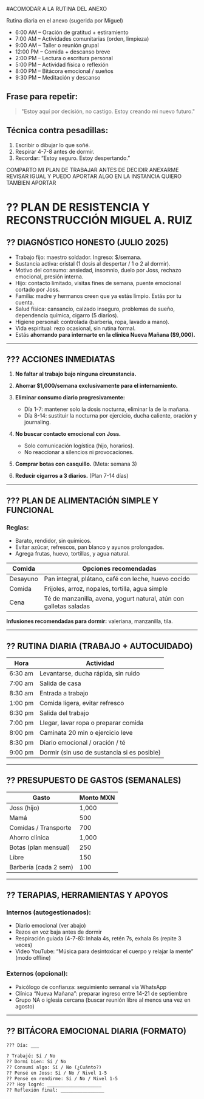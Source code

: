 ﻿#ACOMODAR A LA RUTINA DEL ANEXO

 Rutina diaria en el anexo (sugerida por Miguel)

- 6:00 AM – Oración de gratitud + estiramiento
- 7:00 AM – Actividades comunitarias (orden, limpieza)
- 9:00 AM – Taller o reunión grupal
- 12:00 PM – Comida + descanso breve
- 2:00 PM – Lectura o escritura personal
- 5:00 PM – Actividad física o reflexión
- 8:00 PM – Bitácora emocional / sueños
- 9:30 PM – Meditación y descanso

## Frase para repetir:
> "Estoy aquí por decisión, no castigo. Estoy creando mi nuevo futuro."

## Técnica contra pesadillas:
1. Escribir o dibujar lo que soñé.
2. Respirar 4-7-8 antes de dormir.
3. Recordar: “Estoy seguro. Estoy despertando.”


COMPARTO MI PLAN DE TRABAJAR ANTES DE DECIDIR ANEXARME REVISAR IGUAL Y PUEDO APORTAR ALGO EN LA INSTANCIA QUIERO TAMBIEN APORTAR

# ?? PLAN DE RESISTENCIA Y RECONSTRUCCIÓN MIGUEL A. RUIZ

## ?? DIAGNÓSTICO HONESTO (JULIO 2025)

- Trabajo fijo: maestro soldador. Ingreso: $/semana.
- Sustancia activa: cristal (1 dosis al despertar / 1 o 2 al dormir).
- Motivo del consumo: ansiedad, insomnio, duelo por Joss, rechazo emocional, presión interna.
- Hijo: contacto limitado, visitas fines de semana, puente emocional cortado por Joss.
- Familia: madre y hermanos creen que ya estás limpio. Estás por tu cuenta.
- Salud física: cansancio, calzado inseguro, problemas de sueño, dependencia química, cigarro (5 diarios).
- Higiene personal: controlada (barbería, ropa, lavado a mano).
- Vida espiritual: rezo ocasional, sin rutina formal.
- Estás **ahorrando para internarte en la clínica Nueva Mañana ($9,000).**

---

## ??? ACCIONES INMEDIATAS

1. **No faltar al trabajo bajo ninguna circunstancia.**
2. **Ahorrar $1,000/semana exclusivamente para el internamiento.**
3. **Eliminar consumo diario progresivamente:**
   - Día 1-7: mantener solo la dosis nocturna, eliminar la de la mañana.
   - Día 8-14: sustituir la nocturna por ejercicio, ducha caliente, oración y journaling.

4. **No buscar contacto emocional con Joss.**
   - Solo comunicación logística (hijo, horarios).
   - No reaccionar a silencios ni provocaciones.  

5. **Comprar botas con casquillo.** (Meta: semana 3)
6. **Reducir cigarros a 3 diarios.** (Plan 7-14 días)

---

## ??? PLAN DE ALIMENTACIÓN SIMPLE Y FUNCIONAL

### Reglas:
- Barato, rendidor, sin químicos.
- Evitar azúcar, refrescos, pan blanco y ayunos prolongados.
- Agrega frutas, huevo, tortillas, y agua natural.

| Comida | Opciones recomendadas |
|--------|------------------------|
| Desayuno | Pan integral, plátano, café con leche, huevo cocido |
| Comida | Frijoles, arroz, nopales, tortilla, agua simple |
| Cena | Té de manzanilla, avena, yogurt natural, atún con galletas saladas |

**Infusiones recomendadas para dormir:** valeriana, manzanilla, tila.

---

## ?? RUTINA DIARIA (TRABAJO + AUTOCUIDADO)

| Hora | Actividad                   |
|------|-----------------------------|
| 6:30 am | Levantarse, ducha rápida, sin ruido |
| 7:00 am | Salida de casa |
| 8:30 am | Entrada a trabajo |
| 1:00 pm | Comida ligera, evitar refresco |
| 6:30 pm | Salida del trabajo |
| 7:00 pm | Llegar, lavar ropa o preparar comida |
| 8:00 pm | Caminata 20 min o ejercicio leve |
| 8:30 pm | Diario emocional / oración / té |
| 9:00 pm | Dormir (sin uso de sustancia si es posible) |

---

## ?? PRESUPUESTO DE GASTOS (SEMANALES)

| Gasto                | Monto MXN |
|----------------------|-----------|
| Joss (hijo)          | 1,000     |
| Mamá                 | 500       |
| Comidas / Transporte | 700       |
| Ahorro clínica       | 1,000     |
| Botas (plan mensual) | 250       |
| Libre                | 150       |
| Barbería (cada 2 sem)| 100       |

---

## ?? TERAPIAS, HERRAMIENTAS Y APOYOS

### Internos (autogestionados):
- Diario emocional (ver abajo)
- Rezos en voz baja antes de dormir
- Respiración guiada (4-7-8): Inhala 4s, retén 7s, exhala 8s (repite 3 veces)
- Video YouTube: “Música para desintoxicar el cuerpo y relajar la mente” (modo offline)

### Externos (opcional):
- Psicólogo de confianza: seguimiento semanal vía WhatsApp
- Clínica “Nueva Mañana”: preparar ingreso entre 14-21 de septiembre
- Grupo NA o iglesia cercana (buscar reunión libre al menos una vez en agosto)

---

## ?? BITÁCORA EMOCIONAL DIARIA (FORMATO)

```txt
??? Día: ___

? Trabajé: Sí / No  
?? Dormí bien: Sí / No  
?? Consumí algo: Sí / No (¿Cuánto?)  
?? Pensé en Joss: Sí / No / Nivel 1-5  
?? Pensé en rendirme: Sí / No / Nivel 1-5  
??? Hoy logré: ____________________  
?? Reflexión final: ________________


